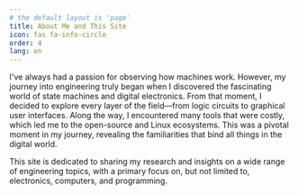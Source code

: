 ```yaml
---
# the default layout is 'page'
title: About Me and This Site
icon: fas fa-info-circle
order: 4
lang: en
---
```


I've always had a passion for observing how machines work. However, my journey into engineering truly began when I discovered the fascinating world of state machines and digital electronics. From that moment, I decided to explore every layer of the field—from logic circuits to graphical user interfaces. Along the way, I encountered many tools that were costly, which led me to the open-source and Linux ecosystems. This was a pivotal moment in my journey, revealing the familiarities that bind all things in the digital world.

This site is dedicated to sharing my research and insights on a wide range of engineering topics, with a primary focus on, but not limited to, electronics, computers, and programming.

